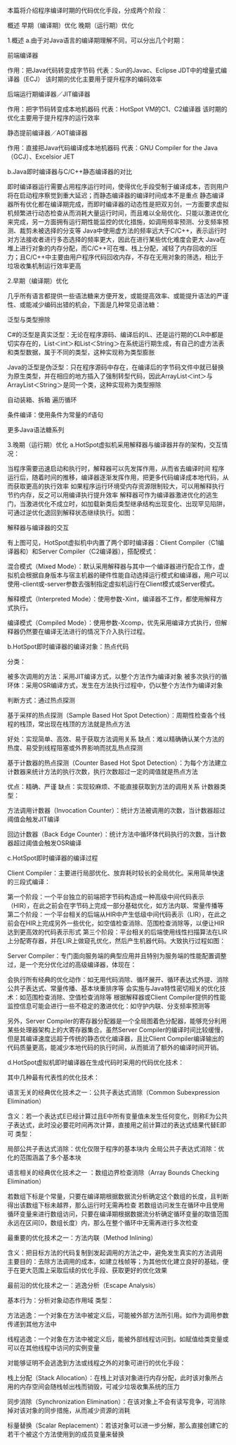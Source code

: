 本篇将介绍程序编译时期的代码优化手段，分成两个阶段：

概述
早期（编译期）优化
晚期（运行期）优化


1.概述
a.由于对Java语言的编译期理解不同，可以分出几个时期：


前端编译器

作用：把Java代码转变成字节码
代表：Sun的Javac、Eclipse JDT中的增量式编译器（ECJ）
该时期的优化主要用于提升程序的编码效率



后端运行期编译器／JIT编译器

作用：把字节码转变成本地机器码
代表：HotSpot VM的C1、C2编译器
该时期的优化主要用于提升程序的运行效率



静态提前编译器／AOT编译器

作用：直接把Java代码编译成本地机器码
代表：GNU Compiler for the Java（GCJ）、Excelsior JET



b.Java即时编译器与C/C++静态编译器的对比

即时编译器运行需要占用程序运行时间，使得优化手段受制于编译成本，否则用户将在启动程序察觉到重大延迟；而静态编译器的编译时间成本不是重点
静态编译器所有优化都在编译期完成，而即时编译器的动态性是把双刃剑，一方面要求虚拟机频繁进行动态检查从而消耗大量运行时间，而且难以全局优化、只能以激进优化来完成，另一方面拥有运行期性能监控的优化措施，如调用频率预测、分支频率预测、裁剪未被选择的分支等
Java中使用虚方法的频率远大于C/C++，表示运行时对方法接收者进行多态选择的频率更大，因此在进行某些优化难度会更大
Java在堆上进行对象的内存分配，而C/C++可在堆、栈上分配，减轻了内存回收的压力；且C/C++中主要由用户程序代码回收内存，不存在无用对象的筛选，相比于垃圾收集机制运行效率更高


2.早期（编译期）优化

几乎所有语言都提供一些语法糖来方便开发，或能提高效率、或能提升语法的严谨性、或能减少编码出错的机会，下面是几种常见语法糖：



泛型与类型擦除

C#的泛型是真实泛型：无论在程序源码、编译后的IL、还是运行期的CLR中都是切实存在的，List＜int＞和List＜String＞在系统运行期生成，有自己的虚方法表和类型数据，属于不同的类型，这种实现称为类型膨胀

Java的泛型是伪泛型：只在程序源码中存在，在编译后的字节码文件中就已替换为原生类型，并在相应的地方插入了强制转型代码，因此ArrayList＜int＞与ArrayList＜String＞是同一个类，这种实现称为类型擦除



自动装箱、拆箱
遍历循环

条件编译：使用条件为常量的if语句

更多Java语法糖系列

3.晚期（运行期）优化
a.HotSpot虚拟机采用解释器与编译器并存的架构，交互情况：

当程序需要迅速启动和执行时，解释器可以先发挥作用，从而省去编译时间
程序运行后，随着时间的推移，编译器逐渐发挥作用，把更多代码编译成本地代码，从而获取更高的执行效率
如果程序运行环境受内存资源限制较大，可以用解释执行节约内存，反之可以用编译执行提升效率
解释器可作为编译器激进优化的逃生门，当激进优化不成立时，如加载新类后类型继承结构出现变化、出现罕见陷阱，可通过逆优化退回到解释状态继续执行。如图：






解释器与编译器的交互


有上图可见，HotSpot虚拟机中内置了两个即时编译器：Client    Compiler（C1编译器和）和Server Compiler（C2编译器），搭配模式：


混合模式（Mixed    Mode）：默认采用解释器与其中一个编译器进行配合工作，虚拟机会根据自身版本与宿主机器的硬件性能自动选择运行模式和编译器，用户可以使用-client或-server参数去强制指定虚拟机运行在Client模式或Server模式。

解释模式（Interpreted  Mode）：使用参数-Xint，编译器不工作，都使用解释方式执行。

编译模式（Compiled  Mode）：使用参数-Xcomp，优先采用编译方式执行，但解释器仍然要在编译无法进行的情况下介入执行过程。


b.HotSpot即时编译器的编译对象：热点代码

分类：

被多次调用的方法：采用JIT编译方式，以整个方法作为编译对象
被多次执行的循环体：采用OSR编译方式，发生在方法执行过程中，仍以整个方法作为编译对象


判断方式：通过热点探测


基于采样的热点探测（Sample Based Hot Spot Detection）：周期性检查各个线程的栈顶，常出现在栈顶的方法就是热点方法

好处：实现简单、高效、易于获取方法调用关系
缺点：难以精确确认某个方法的热度、易受到线程阻塞或外界影响而扰乱热点探测



基于计数器的热点探测（Counter Based Hot Spot Detection）：为每个方法建立计数器来统计方法的执行次数，执行次数超过一定的阈值就是热点方法

优点：精确、严谨
缺点：实现较麻烦、不能直接获取到方法的调用关系
计数器类型：


方法调用计数器（Invocation  Counter）：统计方法被调用的次数，当计数器超过阈值会触发JIT编译

回边计数器（Back  Edge Counter）：统计方法中循环体代码执行的次数，当计数器超过阈值会触发OSR编译







c.HotSpot即时编译器的编译过程

Client Compiler：主要进行局部优化、放弃耗时较长的全局优化。采用简单快速的三段式编译：

第一个阶段：一个平台独立的前端把字节码构造成一种高级中间代码表示（HIR），在此之前会在字节码上完成一部分基础优化，如方法内联、常量传播等
第二个阶段：一个平台相关的后端从HIR中产生低级中间代码表示（LIR），在此之前会在HIR上完成另外一些优化，如空值检查消除、范围检查消除等，以便让HIR达到更高效的代码表示形式
第三个阶段：平台相关的后端使用线性扫描算法在LIR 上分配寄存器，并在LIR上做窥孔优化，然后产生机器代码。大致执行过程如图：











Server Compiler：专门面向服务端的典型应用并且特别为服务端的性能配置调整过，是一个充分优化过的高级编译器，体现在：

会执行所有经典的优化动作：如无用代码消除、循环展开、循环表达式外提、消除公共子表达式、常量传播、基本块重排序等
会实施与Java特性密切相关的优化技术：如范围检查消除、空值检查消除等
根据解释器或Client Compiler提供的性能监控信息可能会进行一些不稳定的激进优化：如守护内联、分支频率预测等




另外，Server Compiler的寄存器分配器是一个全局图着色分配器，能够充分利用某些处理器架构上的大寄存器集合。虽然Server Compiler的编译时间比较缓慢，但是其编译速度远超于传统的静态优化编译器，且比Client Compiler编译输出的代码质量更高，能减少本地代码的执行时间，从而抵消了额外的编译时间开销。

d.HotSpot虚拟机即时编译器在生成代码时采用的代码优化技术：







其中几种最有代表性的优化技术：

语言无关的经典优化技术之一：公共子表达式消除（Common Subexpression Elimination）

含义：若一个表达式E已经计算过且E中所有变量值未发生任何变化，则称E为公共子表达式，此时没必要花时间再次计算，直接用之前计算过的表达式结果代替E即可
类型：

局部公共子表达式消除：优化仅限于程序的基本块内
全局公共子表达式消除：优化的范围涵盖了多个基本块




语言相关的经典优化技术之一 ：数组边界检查消除（Array Bounds Checking Elimination）

若数组下标是个常量，只要在编译期根据数据流分析确定这个数组的长度，且判断得出该数组下标未越界，那么运行时无需再检查
若数组访问发生在循环中且使用循环变量来进行数组访问，只要在编译期根据数据流分析确定循环变量的取值范围永远在区间[0，数组长度）内，那么在整个循环中无需再进行多次检查


最重要的优化技术之一：方法内联（Method Inlining）

含义：把目标方法的代码复制到发起调用的方法之中，避免发生真实的方法调用
主要目的：去除方法调用的成本，如建立栈帧等；为其他优化建立良好的基础，便于在更大范围上采取后续的优化手段、获取更好的优化效果


最前沿的优化技术之一：逃逸分析（Escape   Analysis）

基本行为：分析对象动态作用域
类型：


方法逃逸：一个对象在方法中被定义后，可能被外部方法所引用。如作为调用参数传递到其他方法中

线程逃逸：一个对象在方法中被定义后，能被外部线程访问到。如赋值给类变量或可以在其他线程中访问的实例变量


对能够证明不会逃逸到方法或线程之外的对象可进行的优化手段：


栈上分配（Stack Allocation）：在栈上对该对象进行内存分配，此时该对象所占用的内存空间会随栈帧出栈而销毁，可减少垃圾收集系统的压力

同步消除（Synchronization Elimination）：在该对象上不会有读写竞争，可消除掉对该对象的同步措施，从而减少资源的消耗

标量替换（Scalar   Replacement）：若该对象可以进一步分解，那么直接创建它的若干个被这个方法使用到的成员变量来替换

